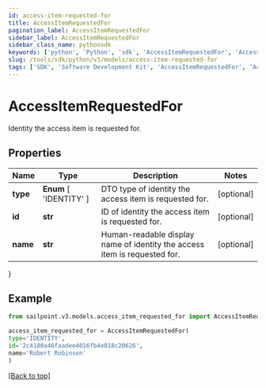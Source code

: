 ```yaml
---
id: access-item-requested-for
title: AccessItemRequestedFor
pagination_label: AccessItemRequestedFor
sidebar_label: AccessItemRequestedFor
sidebar_class_name: pythonsdk
keywords: ['python', 'Python', 'sdk', 'AccessItemRequestedFor', 'AccessItemRequestedFor'] 
slug: /tools/sdk/python/v3/models/access-item-requested-for
tags: ['SDK', 'Software Development Kit', 'AccessItemRequestedFor', 'AccessItemRequestedFor']
---
```


# AccessItemRequestedFor

Identity the access item is requested for.

## Properties

Name | Type | Description | Notes
------------ | ------------- | ------------- | -------------
**type** |  **Enum** [  'IDENTITY' ] | DTO type of identity the access item is requested for. | [optional] 
**id** | **str** | ID of identity the access item is requested for. | [optional] 
**name** | **str** | Human-readable display name of identity the access item is requested for. | [optional] 
}

## Example

```python
from sailpoint.v3.models.access_item_requested_for import AccessItemRequestedFor

access_item_requested_for = AccessItemRequestedFor(
type='IDENTITY',
id='2c4180a46faadee4016fb4e018c20626',
name='Robert Robinson'
)

```
[[Back to top]](#) 

